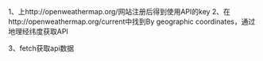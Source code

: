 

1、上http://openweathermap.org/网站注册后得到使用API的key
2、在http://openweathermap.org/current中找到By geographic coordinates，通过地理经纬度获取API

3、fetch获取api数据

